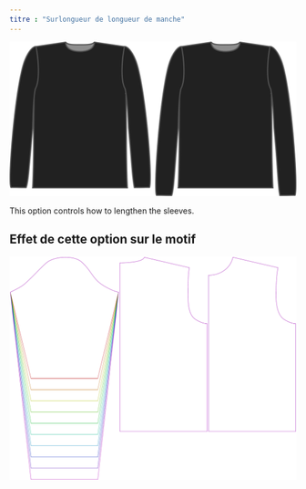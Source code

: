 ```yaml
---
titre : "Surlongueur de longueur de manche"
---
```


![The sleeve length bonus option on Brian](./sleevelengthbonus.svg)

This option controls how to lengthen the sleeves.

## Effet de cette option sur le motif

![Cette image montre l'effet de cette option en superposant plusieurs variantes qui ont une valeur différente pour cette option](brian_sleevelengthbonus_sample.svg "Effet de cette option sur le modèle")
